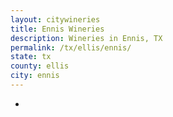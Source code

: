 ```yaml
---
layout: citywineries
title: Ennis Wineries
description: Wineries in Ennis, TX
permalink: /tx/ellis/ennis/
state: tx
county: ellis
city: ennis
---
```

-
